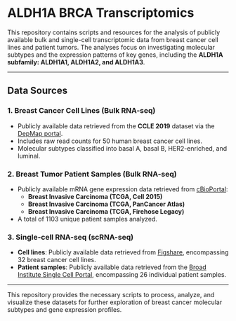 # ALDH1A BRCA Transcriptomics

This repository contains scripts and resources for the analysis of publicly available bulk and single-cell transcriptomic data from breast cancer cell lines and patient tumors. The analyses focus on investigating molecular subtypes and the expression patterns of key genes, including the **ALDH1A subfamily: ALDH1A1, ALDH1A2, and ALDH1A3**.

---

## Data Sources

### 1. Breast Cancer Cell Lines (Bulk RNA-seq)
- Publicly available data retrieved from the **CCLE 2019** dataset via the [DepMap portal](https://depmap.org/portal/).
- Includes raw read counts for 50 human breast cancer cell lines.
- Molecular subtypes classified into basal A, basal B, HER2-enriched, and luminal.

### 2. Breast Tumor Patient Samples (Bulk RNA-seq)
- Publicly available mRNA gene expression data retrieved from [cBioPortal](https://www.cbioportal.org):
  - **Breast Invasive Carcinoma (TCGA, Cell 2015)**
  - **Breast Invasive Carcinoma (TCGA, PanCancer Atlas)**
  - **Breast Invasive Carcinoma (TCGA, Firehose Legacy)**
- A total of 1103 unique patient samples analyzed.

### 3. Single-cell RNA-seq (scRNA-seq)
- **Cell lines**: Publicly available data retrieved from [Figshare](https://figshare.com/articles/dataset/Single_Cell_Breast_Cancer_cell-line_Atlas/15022698), encompassing 32 breast cancer cell lines.
- **Patient samples**: Publicly available data retrieved from the [Broad Institute Single Cell Portal](https://singlecell.broadinstitute.org/single_cell/study/SCP103930), encompassing 26 individual patient samples.

---

This repository provides the necessary scripts to process, analyze, and visualize these datasets for further exploration of breast cancer molecular subtypes and gene expression profiles.
